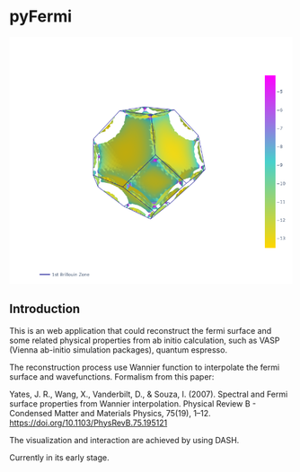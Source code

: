 # pyFermi
![Fermi surface of Aluminum, color encoded by its spin-related properties <b>2](newplot.png)

## Introduction
This is an web application that could reconstruct the fermi surface and some related physical properties from ab initio calculation, such as VASP (Vienna ab-initio simulation packages), quantum espresso.

The reconstruction process use Wannier function to interpolate the fermi surface and wavefunctions. Formalism from this paper:

Yates, J. R., Wang, X., Vanderbilt, D., & Souza, I. (2007). Spectral and Fermi surface properties from Wannier interpolation. Physical Review B - Condensed Matter and Materials Physics, 75(19), 1–12. https://doi.org/10.1103/PhysRevB.75.195121

The visualization and interaction are achieved by using DASH.

Currently in its early stage.

